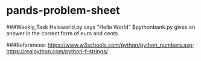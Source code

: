 # pands-problem-sheet 


###Weekly_Task
Heloworld.py says "Hello World"
$pythonbank.py gives an answer in the correct form of euro and cents




###Referances:
https://www.w3schools.com/python/python_numbers.asp; https://realpython.com/python-f-strings/







